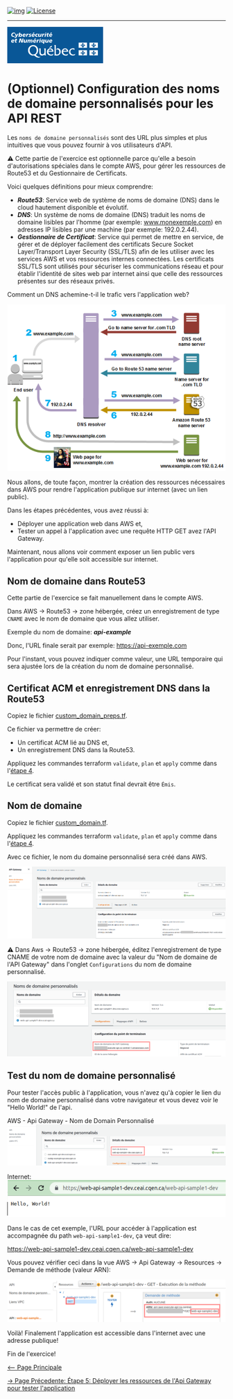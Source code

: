 <!-- ENTETE -->
[![img](https://img.shields.io/badge/Lifecycle-Experimental-339999)](https://www.quebec.ca/gouv/politiques-orientations/vitrine-numeriqc/accompagnement-des-organismes-publics/demarche-conception-services-numeriques)
[![License](https://img.shields.io/badge/Licence-LiLiQ--R-blue)](LICENSE_FR)

---

<div>
    <img src="https://github.com/CQEN-QDCE/.github/blob/main/images/mcn.png">
</div>
<!-- FIN ENTETE -->

# (Optionnel) Configuration des noms de domaine personnalisés pour les API REST

Les `noms de domaine personnalisés` sont des URL plus simples et plus intuitives que vous pouvez fournir à vos utilisateurs d'API.

:warning: Cette partie de l'exercice est optionnelle parce qu'elle a besoin d'autorisations spéciales dans le compte AWS, pour gérer les ressources de Route53 et du Gestionnaire de Certificats.

Voici quelques définitions pour mieux comprendre:
- ***Route53***: Service web de système de noms de domaine (DNS) dans le cloud hautement disponible et évolutif.
- ***DNS***: Un système de noms de domaine (DNS) traduit les noms de domaine lisibles par l'homme (par exemple: www.monexemple.com) en adresses IP lisibles par une machine (par exemple: 192.0.2.44).
- ***Gestionnaire de Certificat***: Service qui permet de mettre en service, de gérer et de déployer facilement des certificats Secure Socket Layer/Transport Layer Security (SSL/TLS) afin de les utiliser avec les services AWS et vos ressources internes connectées. Les certificats SSL/TLS sont utilisés pour sécuriser les communications réseau et pour établir l'identité de sites web par internet ainsi que  celle des ressources présentes sur des réseaux privés.

    
Comment un DNS achemine-t-il le trafic vers l'application web?

![aws-dns-trafic-web-app](../../images/how-route-53-routes-traffic.png)

Nous allons, de toute façon, montrer la création des ressources nécessaires dans AWS pour rendre l'application publique sur internet (avec un lien public).

Dans les étapes précédentes, vous avez réussi à:
- Déployer une application web dans AWS et,
- Tester un appel à l'application avec une requête HTTP GET avez l'API Gateway.

Maintenant, nous allons voir comment exposer un lien public vers l'application pour qu'elle soit accessible sur internet.

## Nom de domaine dans Route53
Cette partie de l'exercice se fait manuellement dans le compte AWS.

Dans AWS -> Route53 -> zone hébergée, créez un enregistrement de type `CNAME` avec le nom de domaine que vous allez utiliser.

Exemple du nom de domaine: ***api-example***

Donc, l'URL finale serait par exemple: https://api-exemple.com

Pour l'instant, vous pouvez indiquer comme valeur, une URL temporaire qui sera ajustée lors de la création du nom de domaine personnalisé.

## Certificat ACM et enregistrement DNS dans la Route53

Copiez le fichier [custom_domain_preps.tf](scripts/custom_domain_preps.tf).

Ce fichier va permettre de créer:
- Un certificat ACM lié au DNS et,
- Un enregistrement DNS dans la Route53.

Appliquez les commandes terraform `validate`, `plan` et `apply` comme dans  l'[étape 4](E4-deploy-aws-ecs.md#déploiement).

Le certificat sera validé et son statut final devrait être `Émis`.

## Nom de domaine

Copiez le fichier [custom_domain.tf](scripts/custom_domain.tf).

Appliquez les commandes terraform `validate`, `plan` et `apply` comme dans  l'[étape 4](E4-deploy-aws-ecs.md#déploiement).

Avec ce fichier, le nom du domaine personnalisé sera créé dans AWS.

![aws-api-gateway-custom-domain-name](images/aws-api-gateway-custom-domain-name.png)

:warning: Dans Aws -> Route53 -> zone hébergée, éditez l'enregistrement de type CNAME de votre nom de domaine avec la valeur du "Nom de domaine de l'API Gateway" dans l'onglet `Configurations` du nom de domaine personnalisé.

![aws-api-gateway-custom-domain-name-config](images/aws-api-gateway-custom-domain-name-config.png)


## Test du nom de domaine personnalisé
Pour tester l'accès public à l'application, vous n'avez qu'à copier le lien du nom de domaine personnalisé dans votre navigateur et vous devez voir le "Hello World!" de l'api.

AWS - Api Gateway - Nom de Domain Personnalisé
![aws-api-gateway-dns-url](images/aws-api-gateway-custom-domain-name-url.png)

Internet:
![web-public-access-to-app](images/web-public-access-to-app.png)

Dans le cas de cet exemple, l'URL pour accéder à l'application est accompagnée du path `web-api-sample1-dev`, ça veut dire:

https://web-api-sample1-dev.ceai.cqen.ca/web-api-sample1-dev

Vous pouvez vérifier ceci dans la vue AWS -> Api Gateway -> Resources -> Demande de méthode (valeur ARN):

![aws-api-gateway-api-resource-method-detail](images/aws-api-gateway-api-resource-method-detail.png)


Voilà! Finalement l'application est accessible dans l'internet avec une adresse publique!

Fin de l'exercice!

[<-- Page Principale](README.md)

[-> Page Précedente: Étape 5: Déployer les ressources de l'Api Gateway pour tester l'application](E5-deploy-api-gateway-aws.md)